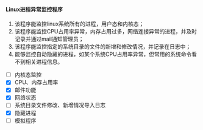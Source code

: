 #### Linux进程异常监控程序

1. 该程序能监控linux系统所有的进程，用户态和内核态；
2. 该程序能监控CPU占用率异常，内存占用过多，网络连接异常的进程，并及时记录并通过mail通知管理员；
3. 该程序能监控指定的系统目录的文件的新增和修改情况，并记录在日志中；
4. 能够监控自动隐藏的进程，如某个系统CPU占用率异常，但常用的系统命令看不到相关进程信息。

- [ ] 内核态监控
- [X] CPU、内存占用率
- [X] 邮件功能
- [X] 网络状态
- [ ] 系统目录文件修改、新增情况导入日志
- [X] 隐藏进程
- [ ] 模拟程序

